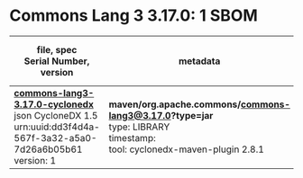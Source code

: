 Commons Lang 3 3.17.0: 1 SBOM
=======

| file, spec<br>Serial Number, version| metadata | components<br>by type<br>- libs purl types |
| ----------------------------------- | -------- | ------------------------------------------ |
| **[commons-lang3-3.17.0-cyclonedx](maven/org.apache.commons/commons-lang3/3.17.0/commons-lang3-3.17.0-cyclonedx.json)**<br>json CycloneDX 1.5<br>urn:uuid:dd3f4d4a-567f-3a32-a5a0-7d26a6b05b61<br>version: 1 | **maven/org.apache.commons/commons-lang3@3.17.0?type=jar**<br>type: LIBRARY<br>timestamp: <br>tool: cyclonedx-maven-plugin 2.8.1 | 2<br>`library`: 2 <br>- `maven`: 2  |
